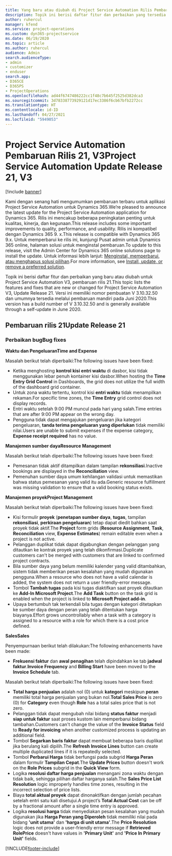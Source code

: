 ```yaml
---
title: Yang baru atau diubah di Project Service Automation Rilis Pembaruan 21, V3
description: Topik ini berisi daftar fitur dan perbaikan yang tersedia di Project Service Automation V3, pembaruan rilis 21, V3.
author: ruhercul
manager: kfend
ms.service: project-operations
ms.custom: dyn365-projectservice
ms.date: 06/19/2020
ms.topic: article
ms.author: ruhercul
audience: Admin
search.audienceType:
- admin
- customizer
- enduser
search.app:
- D365CE
- D365PS
- ProjectOperations
ms.openlocfilehash: ad44f6747486222cc1f48c7b645f2525d382dca3
ms.sourcegitcommit: 3d78338773929121d17ec3386f6cb67bfb2272cc
ms.translationtype: HT
ms.contentlocale: id-ID
ms.lasthandoff: 04/27/2021
ms.locfileid: "5949053"
---
```

# <a name="project-service-automation-update-release-21-v3"></a><span data-ttu-id="c2ce7-103">Project Service Automation Pembaruan Rilis 21, V3</span><span class="sxs-lookup"><span data-stu-id="c2ce7-103">Project Service Automation Update Release 21, V3</span></span>

[!include [banner](../includes/psa-now-project-operations.md)]

<span data-ttu-id="c2ce7-104">Kami dengan senang hati mengumumkan pembaruan terbaru untuk aplikasi Project Service Automation untuk Dynamics 365.</span><span class="sxs-lookup"><span data-stu-id="c2ce7-104">We’re pleased to announce the latest update for the Project Service Automation application for Dynamics 365.</span></span> <span data-ttu-id="c2ce7-105">Rilis ini mencakup beberapa peningkatan penting untuk kualitas, kinerja, dan kegunaan.</span><span class="sxs-lookup"><span data-stu-id="c2ce7-105">This release includes some important improvements to quality, performance, and usability.</span></span> <span data-ttu-id="c2ce7-106">Rilis ini kompatibel dengan Dynamics 365 9. x.</span><span class="sxs-lookup"><span data-stu-id="c2ce7-106">This release is compatible with Dynamics 365 9.x.</span></span> <span data-ttu-id="c2ce7-107">Untuk memperbarui ke rilis ini, kunjungi Pusat admin untuk Dynamics 365 online, halaman solusi untuk menginstal pembaruan.</span><span class="sxs-lookup"><span data-stu-id="c2ce7-107">To update to this release, visit the Admin Center for Dynamics 365 online solutions page to install the update.</span></span> <span data-ttu-id="c2ce7-108">Untuk informasi lebih lanjut: [Menginstal, memperbarui, atau menghapus solusi pilihan](/power-platform/admin/install-remove-preferred-solution).</span><span class="sxs-lookup"><span data-stu-id="c2ce7-108">For more information, see [Install, update, or remove a preferred solution](/power-platform/admin/install-remove-preferred-solution).</span></span>

<span data-ttu-id="c2ce7-109">Topik ini berisi daftar fitur dan perbaikan yang baru atau diubah untuk Project Service Automation V3, pembaruan rilis 21.</span><span class="sxs-lookup"><span data-stu-id="c2ce7-109">This topic lists the features and fixes that are new or changed for Project Service Automation V3, Update Release 21.</span></span> <span data-ttu-id="c2ce7-110">Versi ini memiliki nomor pembuatan V 3.10.32.50 dan umumnya tersedia melalui pembaruan mandiri pada Juni 2020.</span><span class="sxs-lookup"><span data-stu-id="c2ce7-110">This version has a build number of V 3.10.32.50 and is generally available through a self-update in June 2020.</span></span>

## <a name="update-release-21"></a><span data-ttu-id="c2ce7-111">Pembaruan rilis 21</span><span class="sxs-lookup"><span data-stu-id="c2ce7-111">Update Release 21</span></span>

### <a name="bug-fixes"></a><span data-ttu-id="c2ce7-112">Perbaikan bug</span><span class="sxs-lookup"><span data-stu-id="c2ce7-112">Bug fixes</span></span>

<span data-ttu-id="c2ce7-113">**Waktu dan Pengeluaran**</span><span class="sxs-lookup"><span data-stu-id="c2ce7-113">**Time and Expense**</span></span>

<span data-ttu-id="c2ce7-114">Masalah berikut telah diperbaiki:</span><span class="sxs-lookup"><span data-stu-id="c2ce7-114">The following issues have been fixed:</span></span>

- <span data-ttu-id="c2ce7-115">Ketika menghosting **kontrol kisi entri waktu** di dasbor, kisi tidak menggunakan lebar penuh kontainer kisi dasbor.</span><span class="sxs-lookup"><span data-stu-id="c2ce7-115">When hosting the **Time Entry Grid Control** in Dashboards, the grid does not utilize the full width of the dashboard grid container.</span></span>
- <span data-ttu-id="c2ce7-116">Untuk zona waktu tertentu, kontrol kisi **entri waktu** tidak menampilkan rekaman.</span><span class="sxs-lookup"><span data-stu-id="c2ce7-116">For specific time zones, the **Time Entry** grid control does not display records.</span></span>
- <span data-ttu-id="c2ce7-117">Entri waktu setelah 9:00 PM muncul pada hari yang salah.</span><span class="sxs-lookup"><span data-stu-id="c2ce7-117">Time entries that are after 9:00 PM appear on the wrong day.</span></span>
- <span data-ttu-id="c2ce7-118">Pengguna tidak dapat mengajukan pengeluaran jika kategori pengeluaran, **tanda terima pengeluaran yang diperlukan** tidak memiliki nilai.</span><span class="sxs-lookup"><span data-stu-id="c2ce7-118">Users are unable to submit expenses if the expense category, **Expense receipt required** has no value.</span></span>

<span data-ttu-id="c2ce7-119">**Manajemen sumber daya**</span><span class="sxs-lookup"><span data-stu-id="c2ce7-119">**Resource Management**</span></span>

<span data-ttu-id="c2ce7-120">Masalah berikut telah diperbaiki:</span><span class="sxs-lookup"><span data-stu-id="c2ce7-120">The following issues have been fixed:</span></span>

- <span data-ttu-id="c2ce7-121">Pemesanan tidak aktif ditampilkan dalam tampilan **rekonsiliasi**.</span><span class="sxs-lookup"><span data-stu-id="c2ce7-121">Inactive bookings are displayed in the **Reconciliation** view.</span></span>
- <span data-ttu-id="c2ce7-122">Pemenuhan sumber daya umum kehilangan validasi untuk memastikan bahwa status pemesanan yang valid itu ada.</span><span class="sxs-lookup"><span data-stu-id="c2ce7-122">Generic resource fulfillment was missing validation to ensure that a valid booking status exists.</span></span>

<span data-ttu-id="c2ce7-123">**Manajemen proyek**</span><span class="sxs-lookup"><span data-stu-id="c2ce7-123">**Project Management**</span></span>

<span data-ttu-id="c2ce7-124">Masalah berikut telah diperbaiki:</span><span class="sxs-lookup"><span data-stu-id="c2ce7-124">The following issues have been fixed:</span></span>

- <span data-ttu-id="c2ce7-125">Kisi formulir **proyek** (**penetapan sumber daya**, **tugas**, tampilan **rekonsiliasi**, **perkiraan pengeluaran**) tetap dapat diedit bahkan saat proyek tidak aktif.</span><span class="sxs-lookup"><span data-stu-id="c2ce7-125">The **Project** form grids (**Resource Assignment**, **Task**, **Reconciliation** view, **Expense Estimates**) remain editable even when a project is not active.</span></span>
- <span data-ttu-id="c2ce7-126">Pelanggan duplikat tidak dapat digabungkan dengan pelanggan yang ditautkan ke kontrak proyek yang telah dikonfirmasi.</span><span class="sxs-lookup"><span data-stu-id="c2ce7-126">Duplicate customers can't be merged with customers that are linked to confirmed project contracts.</span></span>
- <span data-ttu-id="c2ce7-127">Bila sumber daya yang belum memiliki kalender yang valid ditambahkan, sistem tidak memberikan pesan kesalahan yang mudah digunakan pengguna.</span><span class="sxs-lookup"><span data-stu-id="c2ce7-127">When a resource who does not have a valid calendar is added, the system does not return a user friendly-error message.</span></span>
- <span data-ttu-id="c2ce7-128">Tombol **Tambah tugas** pada kisi tugas diaktifkan saat proyek ditautkan ke **Add-In Microsoft Project**.</span><span class="sxs-lookup"><span data-stu-id="c2ce7-128">The **Add Task** button on the task grid is enabled when the project is linked to **Microsoft Project add-in**.</span></span>
- <span data-ttu-id="c2ce7-129">Upaya bertumbuh tak terkendali bila tugas dengan kategori ditetapkan ke sumber daya dengan peran yang telah ditentukan harga biayanya.</span><span class="sxs-lookup"><span data-stu-id="c2ce7-129">Effort grows uncontrollably when a task with a category is assigned to a resource with a role for which there is a cost price defined.</span></span>

<span data-ttu-id="c2ce7-130">**Sales**</span><span class="sxs-lookup"><span data-stu-id="c2ce7-130">**Sales**</span></span>

<span data-ttu-id="c2ce7-131">Penyempurnaan berikut telah dilakukan:</span><span class="sxs-lookup"><span data-stu-id="c2ce7-131">The following enhancements have been made:</span></span>

- <span data-ttu-id="c2ce7-132">**Frekuensi faktur** dan **awal penagihan** telah dipindahkan ke tab **jadwal faktur**.</span><span class="sxs-lookup"><span data-stu-id="c2ce7-132">**Invoice Frequency** and **Billing Start** have been moved to the **Invoice Schedule** tab.</span></span>

<span data-ttu-id="c2ce7-133">Masalah berikut telah diperbaiki:</span><span class="sxs-lookup"><span data-stu-id="c2ce7-133">The following issues have been fixed:</span></span>

- <span data-ttu-id="c2ce7-134">**Total harga penjualan** adalah nol (0) untuk **kategori** meskipun **peran** memiliki total harga penjualan yang bukan nol.</span><span class="sxs-lookup"><span data-stu-id="c2ce7-134">**Total Sales Price** is zero (0) for **Category** even though **Role** has a total sales price that is not zero.</span></span>
- <span data-ttu-id="c2ce7-135">Pelanggan tidak dapat mengubah nilai bidang **status faktur** menjadi **siap untuk faktur** saat proses kustom lain memperbarui bidang tambahan.</span><span class="sxs-lookup"><span data-stu-id="c2ce7-135">Customers can't change the value of the **Invoice Status** field to **Ready for invoicing** when another customized process is updating an additional field.</span></span>
- <span data-ttu-id="c2ce7-136">Tombol **Segarkan baris faktur** dapat membuat beberapa baris duplikat jika berulang kali dipilih.</span><span class="sxs-lookup"><span data-stu-id="c2ce7-136">The **Refresh Invoice Lines** button can create multiple duplicated lines if it is repeatedly selected.</span></span>
- <span data-ttu-id="c2ce7-137">Tombol **Perbarui Harga** tidak berfungsi pada subgrid **Harga Peran** dalam formulir **Tampilan Cepat**.</span><span class="sxs-lookup"><span data-stu-id="c2ce7-137">The **Update Prices** button doesn't work on the **Role Prices** subgrid in the **Quick View** form.</span></span>
- <span data-ttu-id="c2ce7-138">Logika **resolusi daftar harga penjualan** menangani zona waktu dengan tidak baik, sehingga pilihan daftar harganya salah.</span><span class="sxs-lookup"><span data-stu-id="c2ce7-138">The **Sales Price List Resolution** logic improperly handles time zones, resulting in the incorrect selection of price lists.</span></span>
- <span data-ttu-id="c2ce7-139">Biaya **total aktual proyek** dapat dinonaktifkan dengan jumlah pecahan setelah entri satu kali disetujui.</span><span class="sxs-lookup"><span data-stu-id="c2ce7-139">A project’s **Total Actual Cost** can be off by a fractional amount after a single time entry is approved.</span></span>
- <span data-ttu-id="c2ce7-140">Logika **resolusi harga** tidak menyediakan pesan kesalahan yang mudah digunakan jika **Harga Peran yang Diperoleh** tidak memiliki nilai pada bidang **'unit utama'** dan **'harga di unit utama'**.</span><span class="sxs-lookup"><span data-stu-id="c2ce7-140">The **Price Resolution** logic does not provide a user-friendly error message if **Retrieved RolePrice** doesn't have values in **'Primary Unit'** and **'Price In Primary Unit'** fields.</span></span>


[!INCLUDE[footer-include](../includes/footer-banner.md)]
